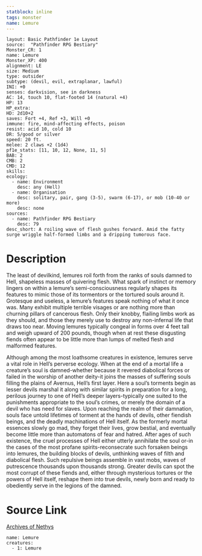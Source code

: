 ```yaml
---
statblock: inline
tags: monster
name: Lemure
---
```

```statblock
layout: Basic Pathfinder 1e Layout
source:  "Pathfinder RPG Bestiary"
Monster_CR: 1
name: Lemure
Monster_XP: 400
alignment: LE
size: Medium
type: outsider
subtype: (devil, evil, extraplanar, lawful)
INI: +0
senses: darkvision, see in darkness
AC: 14, touch 10, flat-footed 14 (natural +4)
HP: 13
HP_extra: 
HD: 2d10+2
saves: Fort +4, Ref +3, Will +0
immune: fire, mind-affecting effects, poison
resist: acid 10, cold 10
DR: 5/good or silver
speed: 20 ft.
melee: 2 claws +2 (1d4)
pf1e_stats: [11, 10, 12, None, 11, 5]
BAB: 2
CMB: 2
CMD: 12
skills: 
ecology:
  - name: Environment
    desc: any (Hell)
  - name: Organisation
    desc: solitary, pair, gang (3-5), swarm (6-17), or mob (10-40 or more)
    desc: none
sources:
  - name: Pathfinder RPG Bestiary
    desc: 79
desc_short: A roiling wave of flesh gushes forward. Amid the fatty surge wriggle half-formed limbs and a dripping tumorous face.
```
# Description
The least of devilkind, lemures roil forth from the ranks of souls damned to Hell, shapeless masses of quivering flesh. What spark of instinct or memory lingers on within a lemure’s semi-consciousness regularly shapes its features to mimic those of its tormentors or the tortured souls around it. Grotesque and useless, a lemure’s features speak nothing of what it once was. Many exhibit multiple terrible visages or are nothing more than churning pillars of cancerous flesh. Only their knobby, flailing limbs work as they should, and those they merely use to destroy any non-infernal life that draws too near. Moving lemures typically congeal in forms over 4 feet tall and weigh upward of 200 pounds, though when at rest these disgusting fiends often appear to be little more than lumps of melted flesh and malformed features.

Although among the most loathsome creatures in existence, lemures serve a vital role in Hell’s perverse ecology. When at the end of a mortal life a creature’s soul is damned-whether because it revered diabolical forces or failed in the worship of another deity-it joins the masses of suffering souls filling the plains of Avernus, Hell’s first layer. Here a soul’s torments begin as lesser devils marshal it along with similar spirits in preparation for a long, perilous journey to one of Hell’s deeper layers-typically one suited to the punishments appropriate to the soul’s crimes, or merely the domain of a devil who has need for slaves. Upon reaching the realm of their damnation, souls face untold lifetimes of torment at the hands of devils, other fiendish beings, and the deadly machinations of Hell itself. As the formerly mortal essences slowly go mad, they forget their lives, grow bestial, and eventually become little more than automatons of fear and hatred. After ages of such existence, the cruel processes of Hell either utterly annihilate the soul or-in the cases of the most profane spirits-reconsecrate such forsaken beings into lemures, the building blocks of devils, unthinking waves of filth and diabolical flesh. Such repulsive beings assemble in vast mobs, waves of putrescence thousands upon thousands strong. Greater devils can spot the most corrupt of these fiends and, either through mysterious tortures or the powers of Hell itself, reshape them into true devils, newly born and ready to obediently serve in the legions of the damned.
# Source Link
[Archives of Nethys](https://aonprd.com/MonsterDisplay.aspx?ItemName=Lemure)
```encounter-table
name: Lemure
creatures:
  - 1: Lemure
```

